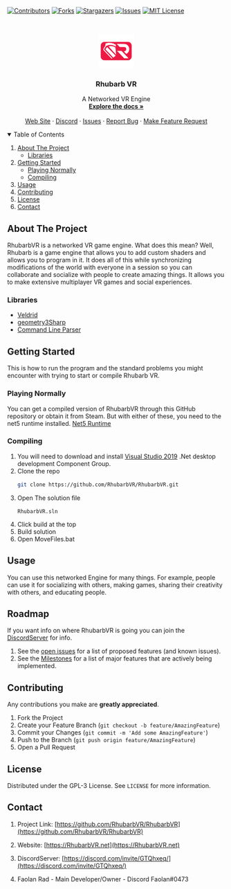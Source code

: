 [![Contributors][contributors-shield]][contributors-url]
[![Forks][forks-shield]][forks-url]
[![Stargazers][stars-shield]][stars-url]
[![Issues][issues-shield]][issues-url]
[![MIT License][license-shield]][license-url]


<!-- PROJECT LOGO -->
<br />
<p align="center">
  <a href="https://github.com/RhubarbVR/RhubarbVR">
    <img src="Assets/RhubarbVR.png" alt="Rhubarb-Logo" width="80" height="80">
  </a>

  <h3 align="center">Rhubarb VR</h3>

  <p align="center">
    A Networked VR Engine
    <br />
    <a href="https://github.com/RhubarbVR/RhubarbVR/tree/main/Docs"><strong>Explore the docs »</strong></a>
    <br />
    <br />
    <a href="https://rhubarbvr.net/">Web Site</a>
    ·
    <a href="https://discord.com/invite/GTQhxeq/">Discord</a>
    ·
    <a href="https://github.com/RhubarbVR/RhubarbVR/issues">Issues</a>
    ·
    <a href="https://github.com/RhubarbVR/RhubarbVR/issues/new?assignees=&labels=&template=bug_report.md&title=Report%20Bug%20Title">Report Bug</a>
    ·
    <a href="https://github.com/RhubarbVR/RhubarbVR/issues/new?assignees=&labels=&template=feature_request.md&title=Feature%20Request%20Title">Make Feature Request</a>
  </p>
</p>



<!-- TABLE OF CONTENTS -->
<details open="open">
  <summary>Table of Contents</summary>
  <ol>
    <li>
      <a href="#about-the-project">About The Project</a>
      <ul>
        <li><a href="#libraries">Libraries</a></li>
      </ul>
    </li>
    <li>
      <a href="#getting-started">Getting Started</a>
      <ul>
        <li><a href="#playing-normally">Playing Normally</a></li>
        <li><a href="#compiling">Compiling</a></li>
      </ul>
    </li>
    <li><a href="#usage">Usage</a></li>
    <li><a href="#contributing">Contributing</a></li>
    <li><a href="#license">License</a></li>
    <li><a href="#contact">Contact</a></li>
  </ol>
</details>



<!-- ABOUT THE PROJECT -->
## About The Project

RhubarbVR is a networked VR game engine. What does this mean? Well, Rhubarb is a game engine that allows you to add custom shaders and allows you to program in it. It does all of this while synchronizing modifications of the world with everyone in a session so you can collaborate and socialize with people to create amazing things. It allows you to make extensive multiplayer VR games and social experiences. 

### Libraries
* [Veldrid](https://github.com/mellinoe/veldrid)
* [geometry3Sharp](https://github.com/gradientspace/geometry3Sharp)
* [Command Line Parser](https://github.com/commandlineparser/commandline)



<!-- GETTING STARTED -->
## Getting Started
 
This is how to run the program and the standard problems you might encounter with trying to start or compile Rhubarb VR.

### Playing Normally

You can get a compiled version of RhubarbVR through this GitHub repository or obtain it from Steam.
But with either of these, you need to the net5 runtime installed.
[Net5 Runtime](https://dotnet.microsoft.com/download/dotnet/5.0/runtime)

### Compiling

1. You will need to download and install [Visual Studio 2019](https://visualstudio.microsoft.com/downloads/) .Net desktop development Component Group.
3. Clone the repo
   ```sh
   git clone https://github.com/RhubarbVR/RhubarbVR.git
   ```
4. Open The solution file
   ```
   RhubarbVR.sln
   ```
5. Click build at the top
6. Build solution
7. Open MoveFiles.bat


<!-- USAGE EXAMPLES -->
## Usage

You can use this networked Engine for many things. For example, people can use it for socializing with others, making games, sharing their creativity with others, and educating people.

<!-- ROADMAP -->
## Roadmap
If you want info on where RhubarbVR is going you can join the [DiscordServer](https://discord.com/invite/GTQhxeq/) for info. 
1. See the [open issues](https://github.com/RhubarbVR/RhubarbVR//issues) for a list of proposed features (and known issues).
2. See the [Milestones](https://github.com/RhubarbVR/RhubarbVR/milestones) for a list of major features that are actively being implemented.



<!-- CONTRIBUTING -->
## Contributing

Any contributions you make are **greatly appreciated**.

1. Fork the Project
2. Create your Feature Branch (`git checkout -b feature/AmazingFeature`)
3. Commit your Changes (`git commit -m 'Add some AmazingFeature'`)
4. Push to the Branch (`git push origin feature/AmazingFeature`)
5. Open a Pull Request



<!-- LICENSE -->
## License

Distributed under the GPL-3 License. See `LICENSE` for more information.



<!-- CONTACT -->
## Contact


1. Project Link: [https://github.com/RhubarbVR/RhubarbVR](https://github.com/RhubarbVR/RhubarbVR)
2. Website: [https://RhubarbVR.net](https://RhubarbVR.net)
3. DiscordServer: [https://discord.com/invite/GTQhxeq/](https://discord.com/invite/GTQhxeq/)

4. Faolan Rad - Main Developer/Owner - Discord Faolan#0473


<!-- MARKDOWN LINKS & IMAGES -->
<!-- https://www.markdownguide.org/basic-syntax/#reference-style-links -->
[contributors-shield]: https://img.shields.io/github/contributors/RhubarbVR/RhubarbVR.svg?style=for-the-badge
[contributors-url]: https://github.com/RhubarbVR/RhubarbVR/graphs/contributors
[forks-shield]: https://img.shields.io/github/forks/RhubarbVR/RhubarbVR.svg?style=for-the-badge
[forks-url]: https://github.com/RhubarbVR/RhubarbVR/network/members
[stars-shield]: https://img.shields.io/github/stars/RhubarbVR/RhubarbVR.svg?style=for-the-badge
[stars-url]: https://github.com/RhubarbVR/RhubarbVR/stargazers
[issues-shield]: https://img.shields.io/github/issues/RhubarbVR/RhubarbVR.svg?style=for-the-badge
[issues-url]: https://github.com/RhubarbVR/RhubarbVR/issues
[license-shield]: https://img.shields.io/github/license/RhubarbVR/RhubarbVR.svg?style=for-the-badge
[license-url]: https://github.com/RhubarbVR/RhubarbVR/blob/master/LICENSE.txt
[product-screenshot]: images/screenshot.png
